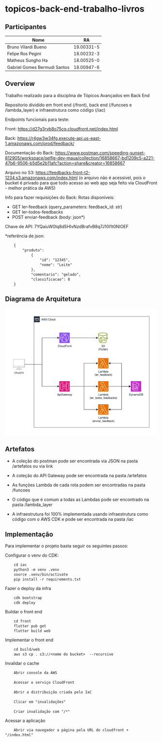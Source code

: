 # topicos-back-end-trabalho-livros

## Participantes

| Nome    | RA |
| -------- | ------- |
| Bruno Vilardi Bueno  | 19.00331-5 |
| Felipe Ros Pegini  | 18.00232-3 |
| Matheus Sungho Ha  | 18.00525-0 |
| Gabriel Gomes Bermudi Santos  | 18.00947-6 |





## Overview
Trabalho realizado para a disciplina de Tópicos Avançados em Back End

Repositorio dividido em front end (/front), back end (/funcoes e /lambda_layer) e infraestrutura como código (/iac)

Endpoints funcionais para teste:

Front: https://d27g3rvb8o75cq.cloudfront.net/index.html

Back: https://r4gw3w34fg.execute-api.us-east-1.amazonaws.com/prod/feedback/

Documentação do Back: https://www.postman.com/speeding-sunset-812905/workspace/selfie-dev-maua/collection/16858667-bd1209c5-a221-47b6-9506-b5d5e2b11afc?action=share&creator=16858667

Arquivo no S3: https://feedbacks-front-t2-1234.s3.amazonaws.com/index.html (o arquivo não é acessível, pois o bucket é privado para que todo acesso ao web app seja feito via CloudFront - melhor prática da AWS)

Info para fazer requisições do Back:
Rotas disponíveis: 
- GET ler-feedback (query_parameters: feedback_id: str)
- GET ler-todos-feedbacks
- POST enviar-feedback (body: json*)

Chave de API: 7YQaiuW0lq8d5HIvNzdBrafvB8q7J10l1t0NIOEF

*referência de json:
        
        {
            "produto":
                {
                    "id": "12345",
                    "nome": "Leite"  
                },
                "comentario": "gelado",
                "classificacao": 8
        }


## Diagrama de Arquitetura
![image](https://github.com/Brvilardi/topicos-back-end-trabalho-livros/blob/main/artefatos/t2-back.jpg?raw=true)


## Artefatos
- A coleção do postman pode ser encontrada via JSON na pasta /artefatos ou via link
- A coleção do API Gateway pode ser encontrada na pasta /artefatos

- As funções Lambda de cada rota podem ser encontradas na pasta /funcoes
- O código que é comum a todas as Lambdas pode ser encontrado na pasta /lambda_layer

- A infraestrutura foi 100% implementada usando infraestrutura como código com o AWS CDK e pode ser encontrada na pasta /iac

## Implementação

Para implementar o projeto basta seguir os seguintes passos:

Configurar o venv do CDK:

        cd iac
        python3 -m venv .venv
        source .venv/bin/activate
        pip install -r requirements.txt


Fazer o deploy da infra

        cdk bootstrap
        cdk deploy

Buildar o front end

        cd front
        flutter pub get
        flutter build web

Implementar o front end

        cd build/web
        aws s3 cp . s3://<nome do bucket>  --recursive

Invalidar o cache

        Abrir console da AWS

        Acessar o serviço CloudFront

        Abrir a distribuição criada pelo IaC

        Clicar em "invalidações"

        Criar invalidação com "/*"

Acessar a aplicação
        
        Abrir via navegador a página pela URL do cloudfront + "/index.html"




